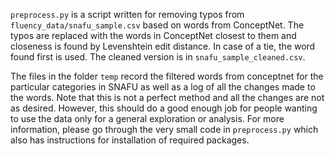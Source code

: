 `preprocess.py` is a script written for removing typos from `fluency_data/snafu_sample.csv` based on words from ConceptNet. The typos are replaced with the words in ConceptNet closest to them and closeness is found by Levenshtein edit distance. In case of a tie, the word found first is used. The cleaned version is in `snafu_sample_cleaned.csv`.

The files in the folder `temp` record the filtered words from conceptnet for the particular categories in SNAFU as well as a log of all the changes made to the words. Note that this is not a perfect method and all the changes are not as desired. However, this should do a good enough job for people wanting to use the data only for a general exploration or analysis. For more information, please go through the very small code in `preprocess.py` which also has instructions for installation of required packages.
